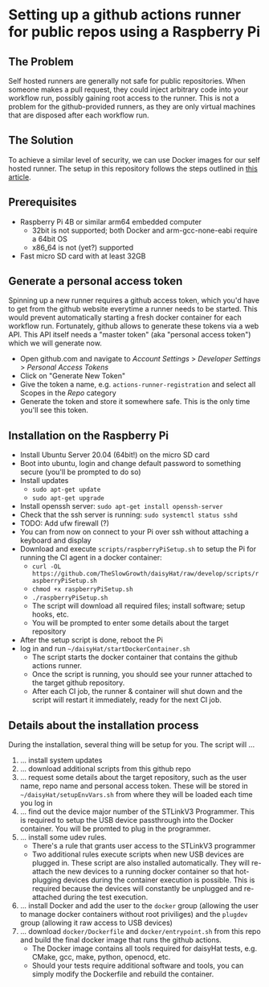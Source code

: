 # Setting up a github actions runner for public repos using a Raspberry Pi

## The Problem

Self hosted runners are generally not safe for public repositories. When someone makes a pull request, they could inject arbitrary code into your workflow run, possibly gaining root access to the runner. 
This is not a problem for the github-provided runners, as they are only virtual machines that are disposed after each workflow run.

## The Solution

To achieve a similar level of security, we can use Docker images for our self hosted runner. 
The setup in this repository follows the steps outlined in [this article](https://dev.to/wayofthepie/ephemeral-self-hosted-github-actions-runners-1h5m).

## Prerequisites 

- Raspberry Pi 4B or similar arm64 embedded computer 
    - 32bit is not supported; both Docker and arm-gcc-none-eabi require a 64bit OS
    - x86_64 is not (yet?) supported
- Fast micro SD card with at least 32GB

## Generate a personal access token

Spinning up a new runner requires a github access token, which you'd have to get from the github website everytime a runner needs to be started. This would prevent automatically starting a fresh docker container for each workflow run.
Fortunately, github allows to generate these tokens via a web API. This API itself needs a "master token" (aka "personal access token") which we will generate now.

- Open github.com and navigate to  _Account Settings_ > _Developer Settings_ > _Personal Access Tokens_
- Click on "Generate New Token"
- Give the token a name, e.g. `actions-runner-registration` and select all Scopes in the _Repo_ category
- Generate the token and store it somewhere safe. This is the only time you'll see this token.

## Installation on the Raspberry Pi

- Install Ubuntu Server 20.04 (64bit!) on the micro SD card
- Boot into ubuntu, login and change default password to something secure (you'll be prompted to do so)
- Install updates
    - `sudo apt-get update`
    - `sudo apt-get upgrade`
- Install openssh server: `sudo apt-get install openssh-server`
- Check that the ssh server is running: `sudo systemctl status sshd`
- TODO: Add ufw firewall (?)
- You can from now on connect to your Pi over ssh without attaching a keyboard and display
- Download and execute `scripts/raspberryPiSetup.sh` to setup the Pi for running the CI agent in a docker container:
    - `curl -OL https://github.com/TheSlowGrowth/daisyHat/raw/develop/scripts/raspberryPiSetup.sh`
    - `chmod +x raspberryPiSetup.sh`
    - `./raspberryPiSetup.sh`
    - The script will download all required files; install software; setup hooks, etc.
    - You will be prompted to enter some details about the target repository
- After the setup script is done, reboot the Pi
- log in and run `~/daisyHat/startDockerContainer.sh`
    - The script starts the docker container that contains the github actions runner. 
    - Once the script is running, you should see your runner attached to the target github repository.
    - After each CI job, the runner & container will shut down and the script will restart it immediately, ready for the next CI job.

## Details about the installation process

During the installation, several thing will be setup for you. The script will ...

1. ... install system updates
2. ... download additional scripts from this github repo
3. ... request some details about the target repository, such as the user name, repo name and personal access token. These will be stored in `~/daisyHat/setupEnvVars.sh` from where they will be loaded each time you log in
4. ... find out the device major number of the STLinkV3 Programmer. This is required to setup the USB device passthrough into the Docker container. You will be promted to plug in the programmer.
5. ... install some udev rules. 
    - There's a rule that grants user access to the STLinkV3 programmer
    - Two additional rules execute scripts when new USB devices are plugged in. These script are also installed automatically. They will re-attach the new devices to a running docker container so that hot-plugging devices during the container execution is possible. This is required because the devices will constantly be unplugged and re-attached during the test execution.
6. ... install Docker and add the user to the `docker` group (allowing the user to manage docker containers without root priviliges) and the `plugdev` group (allowing it raw access to USB devices)
7. ... download `docker/Dockerfile` and `docker/entrypoint.sh` from this repo and build the final docker image that runs the github actions.
    - The Docker image contains all tools required for daisyHat tests, e.g. CMake, gcc, make, python, openocd, etc.
    - Should your tests require additional software and tools, you can simply modify the Dockerfile and rebuild the container.